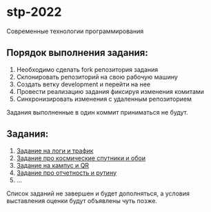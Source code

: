 # stp-2022
Современные технологии программирования

## Порядок выполнения задания:

1.	Необходимо сделать fork репозитория задания
2.	Склонировать репозиторий на свою рабочую машину
3.	Создать ветку development и перейти на нее
4.	Провести реализацию задания фиксируя изменения комитами
5.	Синхронизировать изменения с удаленным репозиторием

Задания выполненные в один коммит приниматься не будут.

## Задания: 

1. [Задание на логи и трафик](https://github.com/piligrim-a3/stp-map-task)
2. [Задание про космические спутники и обои](https://github.com/piligrim-a3/spt-himawari8)
3. [Задание на кампус и QR](https://github.com/piligrim-a3/stp-campus-qr)
4. [Задание про отчетность и рутину](https://github.com/piligrim-a3/stp-doc-xlsx)
5. ...

Список заданий не завершен и будет дополняться, а условия выставления оценки будут объявлены чуть позже.

